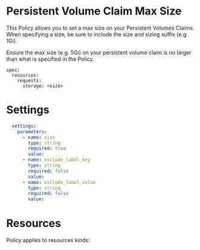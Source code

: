 # Persistent Volume Claim Max Size

This Policy allows you to set a max size on your Persistent Volumes Claims. When specifying a size, be sure to include the size and sizing suffix (e.g. 1Gi).


Ensure the max size (e.g. 5Gi) on your persistent volume claim is no larger than what is specified in the Policy. 
```
spec:
  resources:
    requests:
      storage: <size>
```


# Settings
```yaml
  settings:
    parameters:
      - name: size
        type: string
        required: true
        value:
      - name: exclude_label_key
        type: string
        required: false
        value:
      - name: exclude_label_value
        type: string
        required: false
        value:
```

# Resources
Policy applies to resources kinds:

